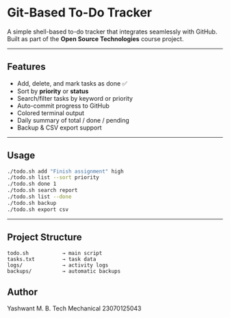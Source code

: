 # Git-Based To-Do Tracker

A simple shell-based to-do tracker that integrates seamlessly with GitHub.  
Built as part of the **Open Source Technologies** course project.

---

## Features
- Add, delete, and mark tasks as done ✅  
- Sort by **priority** or **status**  
- Search/filter tasks by keyword or priority  
- Auto-commit progress to GitHub  
- Colored terminal output  
- Daily summary of total / done / pending  
- Backup & CSV export support

---

## Usage
```bash
./todo.sh add "Finish assignment" high
./todo.sh list --sort priority
./todo.sh done 1
./todo.sh search report
./todo.sh list --done
./todo.sh backup
./todo.sh export csv
```
---

## Project Structure
```
todo.sh           → main script  
tasks.txt         → task data  
logs/             → activity logs  
backups/          → automatic backups
```

## Author
Yashwant M.
B. Tech Mechanical
23070125043


